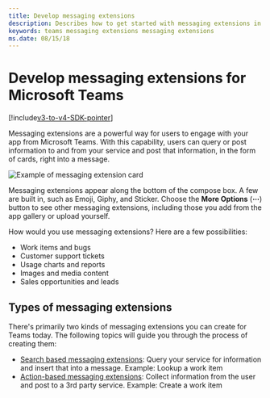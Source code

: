 ```yaml
---
title: Develop messaging extensions
description: Describes how to get started with messaging extensions in Microsoft Teams
keywords: teams messaging extensions messaging extensions
ms.date: 08/15/18
---
```

# Develop messaging extensions for Microsoft Teams

[!include[v3-to-v4-SDK-pointer](~/includes/v3-to-v4-pointer-me.md)]

Messaging extensions are a powerful way for users to engage with your app from Microsoft Teams. With this capability, users can query or post information to and from your service and post that information, in the form of cards, right into a message.

![Example of messaging extension card](~/assets/images/compose-extensions/ceexample.png)

Messaging extensions appear along the bottom of the compose box. A few are built in, such as Emoji, Giphy, and Sticker. Choose the **More Options** (**&#8943;**) button to see other messaging extensions, including those you add from the app gallery or upload yourself.

How would you use messaging extensions? Here are a few possibilities:

* Work items and bugs
* Customer support tickets
* Usage charts and reports
* Images and media content
* Sales opportunities and leads

## Types of messaging extensions

There's primarily two kinds of messaging extensions you can create for Teams today. The following topics will guide you through the process of creating them:

* [Search based messaging extensions](~/concepts/messaging-extensions/search-extensions.md): Query your service for information and insert that into a message. Example: Lookup a work item
* [Action-based messaging extensions](~/concepts/messaging-extensions/create-extensions.md): Collect information from the user and post to a 3rd party service. Example: Create a work item